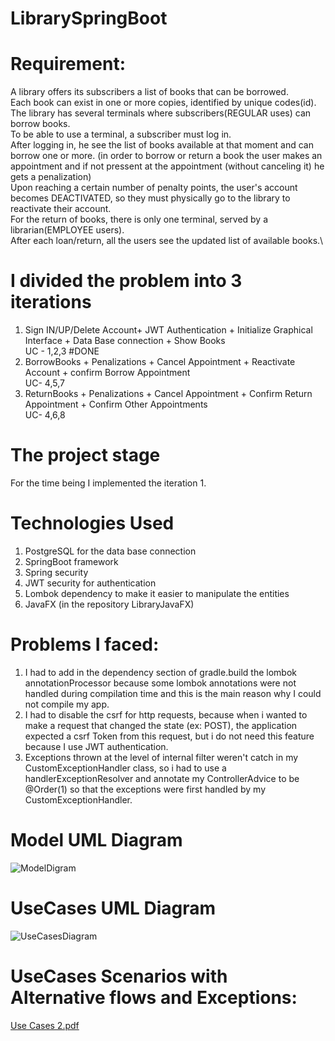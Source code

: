 # LibrarySpringBoot
# Requirement:
  A library offers its subscribers a list of books that can be borrowed.\
  Each book can exist in one or more copies, identified by unique codes(id). \
  The library has several terminals where subscribers(REGULAR uses) can borrow books. \
  To be able to use a terminal, a subscriber must log in. \
  After logging in, he see the list of books available at that moment and can borrow one or more.  (in order to borrow or return a book the user makes an appointment and if not pressent at the appointment (without canceling it) he gets a penalization)\
  Upon reaching a certain number of penalty points, the user's account becomes DEACTIVATED, so they must physically go to the library to reactivate their account.\
  For the return of books, there is only one terminal, served by a librarian(EMPLOYEE users). \
  After each loan/return, all the users see the updated list of available books.\

# I divided the problem into 3 iterations 
1. Sign IN/UP/Delete Account+ JWT Authentication + Initialize Graphical Interface + Data Base connection + Show Books\
UC - 1,2,3 #DONE
3. BorrowBooks + Penalizations + Cancel Appointment + Reactivate Account + confirm Borrow Appointment\
  UC- 4,5,7
4. ReturnBooks + Penalizations + Cancel Appointment + Confirm Return Appointment + Confirm Other Appointments\
  UC- 4,6,8

# The project stage
For the time being I implemented the iteration 1.
# Technologies Used
1. PostgreSQL for the data base connection
2. SpringBoot framework
3. Spring security
4. JWT security for authentication
5. Lombok dependency to make it easier to manipulate the entities
6. JavaFX (in the repository LibraryJavaFX)

# Problems I faced:
  1. I had to add in the dependency section of gradle.build the lombok annotationProcessor because some lombok annotations were not handled during compilation time and this is the main reason why I could not compile my app.
  2. I had to disable the csrf for http requests, because when i wanted to make a request that changed the state (ex: POST), the application expected a csrf Token from this request, but i do not need this feature because I use JWT authentication.
  3. Exceptions thrown at the level of internal filter weren't catch in my CustomExceptionHandler class, so i had to use a handlerExceptionResolver and annotate my ControllerAdvice to be @Order(1) so that the exceptions were first handled by my CustomExceptionHandler.
   
# Model UML Diagram
![ModelDigram](https://github.com/DariusB12/LibrarySpringBoot/assets/131203165/ea8cc665-3980-4491-ad78-610a5e343bd7)


# UseCases UML Diagram
![UseCasesDiagram](https://github.com/DariusB12/LibrarySpringBoot/assets/131203165/be306242-ef9b-45f4-b38d-0a49b57db777)


# UseCases Scenarios with Alternative flows and Exceptions:
[Use Cases 2.pdf](https://github.com/DariusB12/LibrarySpringBoot/files/14855176/Use.Cases.2.pdf)
